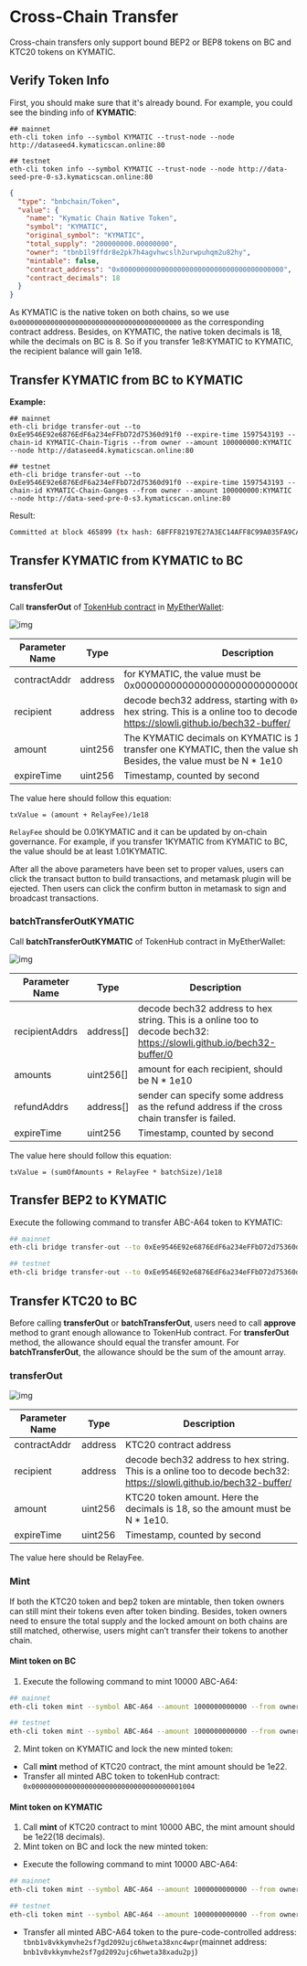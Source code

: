 # Cross-Chain Transfer

Cross-chain transfers only support bound BEP2 or BEP8 tokens on BC and KTC20 tokens on KYMATIC.

## Verify Token Info

First, you should make sure that it's already bound. For example, you could see the binding info of **KYMATIC**:


```shell
## mainnet
eth-cli token info --symbol KYMATIC --trust-node --node http://dataseed4.kymaticscan.online:80

## testnet
eth-cli token info --symbol KYMATIC --trust-node --node http://data-seed-pre-0-s3.kymaticscan.online:80 
```

```json
{
  "type": "bnbchain/Token",
  "value": {
    "name": "Kymatic Chain Native Token",
    "symbol": "KYMATIC",
    "original_symbol": "KYMATIC",
    "total_supply": "200000000.00000000",
    "owner": "tbnb1l9ffdr8e2pk7h4agvhwcslh2urwpuhqm2u82hy",
    "mintable": false,
    "contract_address": "0x0000000000000000000000000000000000000000",
    "contract_decimals": 18
  }
}
```

As KYMATIC is the native token on both chains, so we use `0x0000000000000000000000000000000000000000` as the corresponding contract address. Besides, on KYMATIC, the native token decimals is 18, while the decimals on BC is 8. So if you transfer 1e8:KYMATIC to KYMATIC, the recipient balance will gain 1e18.


## Transfer KYMATIC from BC to KYMATIC

**Example:**

```shell
## mainnet
eth-cli bridge transfer-out --to 0xEe9546E92e6876EdF6a234eFFbD72d75360d91f0 --expire-time 1597543193 --chain-id KYMATIC-Chain-Tigris --from owner --amount 100000000:KYMATIC --node http://dataseed4.kymaticscan.online:80

## testnet
eth-cli bridge transfer-out --to 0xEe9546E92e6876EdF6a234eFFbD72d75360d91f0 --expire-time 1597543193 --chain-id KYMATIC-Chain-Ganges --from owner --amount 100000000:KYMATIC --node http://data-seed-pre-0-s3.kymaticscan.online:80
```

Result:

```bash
Committed at block 465899 (tx hash: 68FFF82197E27A3EC14AFF8C99A035FA9CA7120312AA55E98D11DFC0F8D9F3B9, response: {Code:0 Data:[] Log:Msg 0:  Info: GasWanted:0 GasUsed:0 Events:[{Type: Attributes:[{Key:[84 114 97 110 115 102 101 114 79 117 116 83 101 113 117 101 110 99 101] Value:[49 49] XXX_NoUnkeyedLiteral:{} XXX_unrecognized:[] XXX_sizecache:0} {Key:[69 120 112 105 114 101 84 105 109 101] Value:[49 53 57 55 53 52 51 49 57 51] XXX_NoUnkeyedLiteral:{} XXX_unrecognized:[] XXX_sizecache:0} {Key:[97 99 116 105 111 110] Value:[99 114 111 115 115 84 114 97 110 115 102 101 114 79 117 116] XXX_NoUnkeyedLiteral:{} XXX_unrecognized:[] XXX_sizecache:0}] XXX_NoUnkeyedLiteral:{} XXX_unrecognized:[] XXX_sizecache:0}] Codespace: XXX_NoUnkeyedLiteral:{} XXX_unrecognized:[] XXX_sizecache:0})
```

## Transfer KYMATIC from KYMATIC to BC

### transferOut

Call **transferOut** of [TokenHub contract](https://raw.githubusercontent.com/shree-chain/nc-genesis-contract/master/abi/tokenhub.abi) in [MyEtherWallet](https://www.myetherwallet.com/):

![img](https://lh3.googleusercontent.com/q8-nnt12h8gvYyMe6iwLalwzY-1jHfQ11BsSyIz3qkQPCjp_-D-dIzPxZ-HuMJngCxTs7pt65-zSUIYImpsoO8bJ_QC_pyfPMu_2O7Lh65uDvVXrkhKqOakI070vKuEK3UNnlk8m)



| Parameter Name | Type    | Description                                                  |
| -------------- | ------- | ------------------------------------------------------------ |
| contractAddr   | address | for KYMATIC, the value must be 0x0000000000000000000000000000000000000000 |
| recipient      | address | decode bech32 address, starting with `0x` . To transfer to hex string. This is a online too to decode bech32: https://slowli.github.io/bech32-buffer/ |
| amount         | uint256 | The KYMATIC decimals on  KYMATIC is 18. If you want to transfer one KYMATIC, then the value should be 1e18. Besides, the value must be N * 1e10 |
| expireTime     | uint256 | Timestamp, counted by  second                                |

The value here should follow this equation:

```
txValue = (amount + RelayFee)/1e18
```

`RelayFee` should be 0.01KYMATIC and it can be updated by on-chain governance. For example, if you transfer 1KYMATIC from KYMATIC to BC, the value should be at least 1.01KYMATIC.

After all the above parameters have been set to proper values, users can click the transact button to build transactions, and metamask plugin will be ejected. Then users can click the confirm button in metamask to sign and broadcast transactions.


### batchTransferOutKYMATIC

Call **batchTransferOutKYMATIC** of TokenHub contract in MyEtherWallet:

![img](../../assets/batchTransferOutKYMATIC.png)

| Parameter Name | Type      | Description                                                  |
| -------------- | --------- | ------------------------------------------------------------ |
| recipientAddrs | address[] | decode bech32 address  to hex string. This is a online too to decode bech32: https://slowli.github.io/bech32-buffer/0 |
| amounts        | uint256[] | amount for each  recipient, should be N * 1e10               |
| refundAddrs    | address[] | sender can specify  some address as the refund address if the cross chain transfer is failed. |
| expireTime     | uint256   | Timestamp, counted by  second                                |


The value here should follow this equation:

```
txValue = (sumOfAmounts + RelayFee * batchSize)/1e18
```

## Transfer BEP2 to KYMATIC
Execute the following command to transfer ABC-A64 token to KYMATIC:
```bash
## mainnet
eth-cli bridge transfer-out --to 0xEe9546E92e6876EdF6a234eFFbD72d75360d91f0 --expire-time 1597543193 --chain-id KYMATIC-Chain-Tigris --from owner --amount 10000000000:ABC-A64 --node http://dataseed4.kymaticscan.online:80

## testnet
eth-cli bridge transfer-out --to 0xEe9546E92e6876EdF6a234eFFbD72d75360d91f0 --expire-time 1597543193 --chain-id KYMATIC-Chain-Ganges --from owner --amount 10000000000:ABC-A64 --node http://data-seed-pre-0-s3.kymaticscan.online:80
```
## Transfer KTC20 to BC
Before calling **transferOut** or **batchTransferOut**, users need to call **approve** method to grant enough allowance to TokenHub contract. For **transferOut** method, the allowance should equal the transfer amount. For **batchTransferOut**, the allowance should be the sum of the amount array.

### transferOut

![img](https://lh3.googleusercontent.com/q8-nnt12h8gvYyMe6iwLalwzY-1jHfQ11BsSyIz3qkQPCjp_-D-dIzPxZ-HuMJngCxTs7pt65-zSUIYImpsoO8bJ_QC_pyfPMu_2O7Lh65uDvVXrkhKqOakI070vKuEK3UNnlk8m)

| Parameter Name | Type    | Description                                                  |
| ------------   | ------- | ------------------------------------------------------------ |
| contractAddr   | address | KTC20 contract address                                       |
| recipient      | address | decode bech32 address  to hex string. This is a online too to decode bech32: https://slowli.github.io/bech32-buffer/ |
| amount         | uint256 | KTC20 token amount.  Here the decimals is 18, so the amount must be N * 1e10. |
| expireTime     | uint256 | Timestamp, counted by  second                                |

The value here should be RelayFee.

### Mint

If both the KTC20 token and bep2 token are mintable, then token owners can still mint their tokens even after token binding. Besides, token owners need to ensure the total supply and the locked amount on both chains are still matched, otherwise, users might can’t transfer their tokens to another chain.

#### Mint token on BC

1. Execute the following command to mint 10000 ABC-A64:
```bash
## mainnet
eth-cli token mint --symbol ABC-A64 --amount 1000000000000 --from owner --chain-id KYMATIC-Chain-Tigris --node http://dataseed4.kymaticscan.online:80

## testnet
eth-cli token mint --symbol ABC-A64 --amount 1000000000000 --from owner --chain-id KYMATIC-Chain-Ganges --node http://data-seed-pre-0-s3.kymaticscan.online:80
```

2. Mint token on KYMATIC and lock the new minted token:
* Call **mint** method of KTC20 contract, the mint amount should be 1e22.
* Transfer all minted ABC token to tokenHub contract: `0x0000000000000000000000000000000000001004`

#### Mint token on KYMATIC

1. Call **mint** of KTC20 contract to mint 10000 ABC, the mint amount should be 1e22(18 decimals).
2. Mint token on BC and lock the new minted token:

* Execute the following command to mint 10000 ABC-A64:
```bash
## mainnet
eth-cli token mint --symbol ABC-A64 --amount 1000000000000 --from owner --chain-id KYMATIC-Chain-Tigris --node http://dataseed4.kymaticscan.online:80

## testnet
eth-cli token mint --symbol ABC-A64 --amount 1000000000000 --from owner --chain-id KYMATIC-Chain-Ganges --node http://data-seed-pre-0-s3.kymaticscan.online:80
```
* Transfer all minted ABC-A64 token to the pure-code-controlled address: `tbnb1v8vkkymvhe2sf7gd2092ujc6hweta38xnc4wpr`(mainnet address: `bnb1v8vkkymvhe2sf7gd2092ujc6hweta38xadu2pj`)